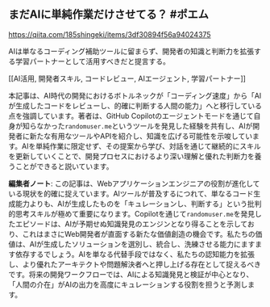 ## まだAIに単純作業だけさせてる？ #ポエム

https://qiita.com/185shingeki/items/3df30894f56a94024375

AIは単なるコーディング補助ツールに留まらず、開発者の知識と判断力を拡張する学習パートナーとして活用すべきだと提言する。

[[AI活用, 開発者スキル, コードレビュー, AIエージェント, 学習パートナー]]

本記事は、AI時代の開発におけるボトルネックが「コーディング速度」から「AIが生成したコードをレビューし、的確に判断する人間の能力」へと移行している点を強調しています。著者は、GitHub Copilotのエージェントモードを通じて自身が知らなかった`randomuser.me`というツールを発見した経験を共有し、AIが開発者に新たな有用なツールやAPIを紹介し、知識を広げる可能性を示唆しています。AIを単純作業に限定せず、その提案から学び、対話を通じて継続的にスキルを更新していくことで、開発プロセスにおけるより深い理解と優れた判断力を養うことができると説いています。

**編集者ノート**: この記事は、Webアプリケーションエンジニアの役割が進化している現状を的確に捉えています。AIツールが普及するにつれて、単なるコード生成能力よりも、AIが生成したものを「キュレーションし、判断する」という批判的思考スキルが極めて重要になります。Copilotを通じて`randomuser.me`を発見したエピソードは、AIが予期せぬ知識発見のエンジンとなり得ることを示しており、これはまさにWeb開発者が直面する新たな価値創造の機会です。私たちの価値は、AIが生成したソリューションを選別し、統合し、洗練させる能力にますます依存するでしょう。AIを単なる代替手段ではなく、私たちの認知能力を拡張し、より優れたアーキテクトや問題解決者へと押し上げる存在として捉えるべきです。将来の開発ワークフローでは、AIによる知識発見と検証が中心となり、「人間の介在」がAIの出力を高度にキュレーションする役割を担うと予測します。
